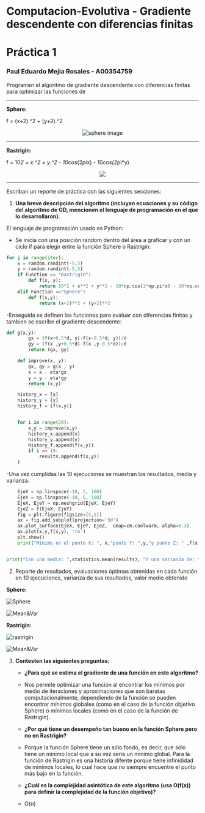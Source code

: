 # Computacion-Evolutiva - Gradiente descendente con diferencias finitas
# Práctica 1
### Paul Eduardo Mejia Rosales - A00354759

Programen el algoritmo de gradiente descendente con diferencias finitas para optimizar las funciones de

---

**Sphere:**

f = (x+2).^2 + (y+2).^2

<p align="center"><img src="https://github.com/PaulMejia2526/Computacion-Evolutiva/blob/main/Captura%20de%20Pantalla%202022-02-28%20a%20la(s)%2013.12.32.png?raw=true" alt="sphere image"/></p>

---

**Rastrigin:**

f = 10*2 + x.^2 + y.^2 - 10*cos(2*pi*x) - 10*cos(2*pi*y)


<p align="center"><img src="https://github.com/PaulMejia2526/Computacion-Evolutiva/blob/main/Captura%20de%20Pantalla%202022-02-28%20a%20la(s)%2013.14.19.png?raw=true"></p>

---

Escriban un reporte de práctica con las siguientes secciones:
1. __Una breve descripción del algoritmo (incluyan ecuaciones y su código del algoritmo de GD, mencionen el lenguaje de programación en el que lo desarrollaron).__

El lenguaje de programación usado es Python:

- Se inicia con una posición random dentro del área a graficar y con un ciclo if para elegir entre la función Sphere o Rastrigin:

```python
for j in range(iter):
    x = random.randint(-5,5)
    y = random.randint(-5,5)
    if Function == "Rastrigin":
        def f(x, y):
            return 10*2 + x**2 + y**2 - 10*np.cos(2*np.pi*x) - 10*np.cos(2*np.pi*y)
    elif Function =="Sphere":
        def f(x,y):
            return (x+2)**2 + (y+2)**2
```
-Enseguida se definen las funciones para evaluar con diferencias finitas y tambien se escribe el gradiente descendente:

```python
def g(x,y):
        gx = (f(x+0.5*d, y)-f(x-0.5*d, y))/d
        gy = (f(x ,y+0.5*d)-f(x ,y-0.5*d))/d
        return (gx, gy)

    def improve(x, y):
        gx, gy = g(x , y)
        x = x - eta*gx
        y = y - eta*gy
        return (x,y)

    history_x = [x]
    history_y = [y]
    history_f = [f(x,y)]


    for i in range(20):
        x,y = improve(x,y)
        history_x.append(x)
        history_y.append(y)
        history_f.append(f(x,y))
        if i == 19:
            results.append(f(x,y))
    )
```
-Una vez cumplidas las 10 ejecuciones se muestran los resultados, media y varianza:

```python
    EjeX = np.linspace(-10, 5, 100)
    EjeY = np.linspace(-10, 5, 100)
    EjeX, EjeY = np.meshgrid(EjeX, EjeY)
    EjeZ = f(EjeX, EjeY)
    fig = plt.figure(figsize=(5,5))
    ax = fig.add_subplot(projection='3d')
    ax.plot_surface(EjeX, EjeY, EjeZ,  cmap=cm.coolwarm, alpha=0.3)
    ax.plot(x,y,f(x,y), 'ro')
    plt.show()
    print("Mínimo en el punto X: ", x,"punto Y: ",y,"y punto Z: " ,f(x,y))


print("Con una media: ",statistics.mean(results), "Y una varianza de: ", statistics.variance(results))
```


2. Reporte de resultados, evaluaciones óptimas obtenidas en cada función en 10 ejecuciones, varianza de sus resultados, valor medio obtenido

**Sphere:**

![Sphere](https://github.com/PaulMejia2526/Computacion-Evolutiva/blob/main/Captura%20de%20Pantalla%202022-02-28%20a%20la(s)%2013.16.36.png?raw=true)

![Mean&Var](https://github.com/PaulMejia2526/Computacion-Evolutiva/blob/main/Captura%20de%20Pantalla%202022-02-28%20a%20la(s)%2013.48.14.png?raw=true)



**Rastrigin:**

![rastrigin](https://github.com/PaulMejia2526/Computacion-Evolutiva/blob/main/Captura%20de%20Pantalla%202022-02-28%20a%20la(s)%2013.18.42.png?raw=true)

![Mean&Var](https://github.com/PaulMejia2526/Computacion-Evolutiva/blob/main/Captura%20de%20Pantalla%202022-02-28%20a%20la(s)%2013.49.03.png?raw=true)



3. **Contesten las siguientes preguntas:**

    - **¿Para qué se estima el gradiente de una función en este algoritmo?**
    - Nos permite optimizar una función al encontrar los mínimos por medio de iteraciones y aproximaciones que son baratas computacionalmente, dependiendo de la función se pueden encontrar mínimos globales (como en el caso de la función objetivo Sphere) o mínimos locales (como en el caso de la función de Rastrigin).

    - **¿Por qué tiene un desempeño tan bueno en la función Sphere pero no en Rastrigin?**
    - Porque la función Sphere tiene un sólo fondo, es decir, que sólo tiene un mínimo local que a su vez sería un mínimo global. Para la función de Rastrigin es una historia difente porque tiene infinididad de mínimos locales, lo cual hace que no siempre encuentre el punto más bajo en la función.

    - **¿Cuál es la complejidad asintótica de este algoritmo (usa O(f(x)) para definir la complejidad de la función objetivo)?**
    - O(n)
